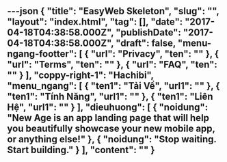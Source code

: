 ---json
{
    "title": "EasyWeb Skeleton",
    "slug": "",
    "layout": "index.html",
    "tag": [],
    "date": "2017-04-18T04:38:58.000Z",
    "publishDate": "2017-04-18T04:38:58.000Z",
    "draft": false,
    "menu-ngang-footter": [
        {
            "url": "Privacy",
            "ten": ""
        },
        {
            "url": "Terms",
            "ten": ""
        },
        {
            "url": "FAQ",
            "ten": ""
        }
    ],
    "coppy-right-1": "Hachibi",
    "menu_ngang": [
        {
            "ten1": "Tải Về",
            "url1": ""
        },
        {
            "ten1": "Tính Năng",
            "url1": ""
        },
        {
            "ten1": "Liên Hệ",
            "url1": ""
        }
    ],
    "dieuhuong": [
        {
            "noidung": "New Age is an app landing page that will help you beautifully showcase your new mobile app, or anything else!"
        },
        {
            "noidung": "Stop waiting. Start building."
        }
    ],
    "__content__": ""
}
---
